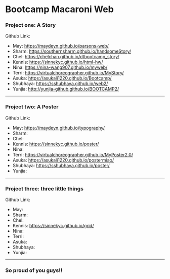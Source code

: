 # Bootcamp Macaroni Web
### Project one: A Story

Github Link:

* May: https://maydeyn.github.io/parsons-web/
* Sharm: https://southernsharm.github.io/handsomeStory/
* Chel: https://chelchan.github.io/dtbootcamp_story/
* Kennis: https://sinnekyc.github.io/html-hw/
* Nina: https://nina-wang907.github.io/myweb/
* Terri: https://virtualchoreographer.github.io/MyStory/
* Asuka: https://asukali1220.github.io/Bootcamp/
* Shubhaya: https://sshubhaya.github.io/web2/
* Yunjia: http://yunjia-github.github.io/BOOTCAMP2/
---
### Project two: A Poster

Github Link:

* May: https://maydeyn.github.io/typography/
* Sharm: 
* Chel: 
* Kennis: https://sinnekyc.github.io/poster/
* Nina: 
* Terri: https://virtualchoreographer.github.io/MyPoster2.0/
* Asuka: https://asukali1220.github.io/postermiao/
* Shubhaya: https://sshubhaya.github.io/poster/
* Yunjia: 
---
### Project three: three little things

Github Link:

* May: 
* Sharm: 
* Chel: 
* Kennis: https://sinnekyc.github.io/grid/
* Nina: 
* Terri: 
* Asuka: 
* Shubhaya: 
* Yunjia: 
---
### So proud of you guys!!
